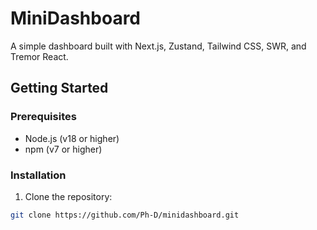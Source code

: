 # MiniDashboard

A simple dashboard built with Next.js, Zustand, Tailwind CSS, SWR, and Tremor React.

## Getting Started

### Prerequisites

- Node.js (v18 or higher)
- npm (v7 or higher)

### Installation

1. Clone the repository:

```bash
git clone https://github.com/Ph-D/minidashboard.git
